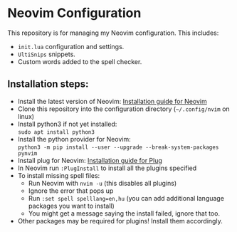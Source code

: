 # Neovim Configuration

This repository is for managing my Neovim configuration.
This includes:

  - `init.lua` configuration and settings.
  - `UltiSnips` snippets.
  - Custom words added to the spell checker.

## Installation steps:

  - Install the latest version of Neovim:
    [Installation guide for Neovim](https://github.com/neovim/neovim/blob/master/INSTALL.md#install-from-package)
  - Clone this repository into the configuration directory
  (`~/.config/nvim` on linux)
  - Install python3 if not yet installed:<br>
    `sudo apt install python3`
  - Install the python provider for Neovim:<br>
    `python3 -m pip install --user --upgrade --break-system-packages pynvim`
  - Install plug for Neovim:
    [Installation guide for Plug](https://github.com/junegunn/vim-plug?tab=readme-ov-file#neovim)
  - In Neovim run `:PlugInstall` to install all the plugins specified
  - To install missing spell files:
      - Run Neovim with `nvim -u` (this disables all plugins)
      - Ignore the error that pops up
      - Run `:set spell spelllang=en,hu`
      (you can add additional language packages you want to install)
      - You might get a message saying the install failed, ignore that too.
  - Other packages may be required for plugins! Install them accordingly.
